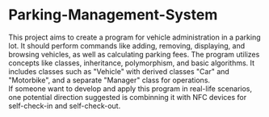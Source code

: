 # Parking-Management-System
This project aims to create a program for vehicle administration in a parking lot. It should perform commands like adding, removing, displaying, and browsing vehicles, as well as calculating parking fees. The program utilizes concepts like classes, inheritance, polymorphism, and basic algorithms. It includes classes such as "Vehicle" with derived classes "Car" and "Motorbike", and a separate "Manager" class for operations.  
If someone want to develop and apply this program in real-life scenarios, one potential direction suggested is combinning it with NFC devices for self-check-in and self-check-out.
